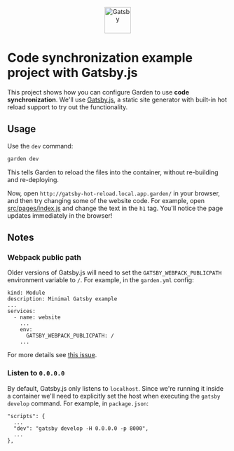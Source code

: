 <p align="center">
  <a href="https://next.gatsbyjs.org">
    <img alt="Gatsby" src="https://www.gatsbyjs.org/monogram.svg" width="60" />
  </a>
</p>

# Code synchronization example project with Gatsby.js

This project shows how you can configure Garden to use **code synchronization**. We'll use [Gatsby.js](https://www.gatsbyjs.org/), a static site generator with built-in hot reload support to try out the functionality.

## Usage

Use the `dev` command:

```sh
garden dev
```

This tells Garden to reload the files into the container, without re-building and re-deploying.

Now, open `http://gatsby-hot-reload.local.app.garden/` in your browser, and then try changing some of the website code. For example, open [src/pages/index.js](src/pages/index.js) and change the text in the `h1` tag. You'll notice the page updates immediately in the browser!

## Notes

### Webpack public path

Older versions of Gatsby.js will need to set the `GATSBY_WEBPACK_PUBLICPATH` environment variable to `/`. For example, in the `garden.yml` config:
```
kind: Module
description: Minimal Gatsby example
...
services:
  - name: website
    ...
    env:
      GATSBY_WEBPACK_PUBLICPATH: /
    ...
```
For more details see [this issue](https://github.com/gatsbyjs/gatsby/issues/8348).

### Listen to `0.0.0.0`

By default, Gatsby.js only listens to `localhost`. Since we're running it inside a container we'll need to explicitly set the host when executing the `gatsby develop` command. For example, in `package.json`:
```
"scripts": {
  ...
  "dev": "gatsby develop -H 0.0.0.0 -p 8000",
  ...
},
```

